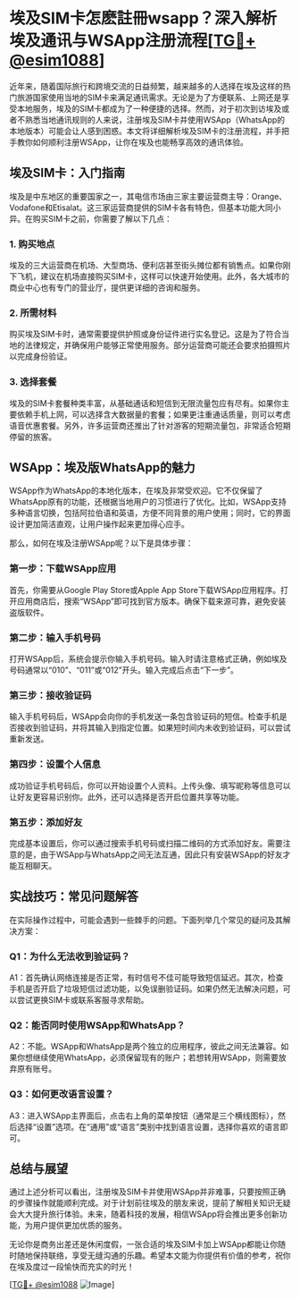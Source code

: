 # 埃及SIM卡怎麽註冊wsapp？深入解析埃及通讯与WSApp注册流程[[TG💪+ @esim1088](https://t.me/s/esim1088)]

近年来，随着国际旅行和跨境交流的日益频繁，越来越多的人选择在埃及这样的热门旅游国家使用当地的SIM卡来满足通讯需求。无论是为了方便联系、上网还是享受本地服务，埃及的SIM卡都成为了一种便捷的选择。然而，对于初次到访埃及或者不熟悉当地通讯规则的人来说，注册埃及SIM卡并使用WSApp（WhatsApp的本地版本）可能会让人感到困惑。本文将详细解析埃及SIM卡的注册流程，并手把手教你如何顺利注册WSApp，让你在埃及也能畅享高效的通讯体验。

## 埃及SIM卡：入门指南

埃及是中东地区的重要国家之一，其电信市场由三家主要运营商主导：Orange、Vodafone和Etisalat。这三家运营商提供的SIM卡各有特色，但基本功能大同小异。在购买SIM卡之前，你需要了解以下几点：

### 1. 购买地点
埃及的三大运营商在机场、大型商场、便利店甚至街头摊位都有销售点。如果你刚下飞机，建议在机场直接购买SIM卡，这样可以快速开始使用。此外，各大城市的商业中心也有专门的营业厅，提供更详细的咨询和服务。

### 2. 所需材料
购买埃及SIM卡时，通常需要提供护照或身份证件进行实名登记。这是为了符合当地的法律规定，并确保用户能够正常使用服务。部分运营商可能还会要求拍摄照片以完成身份验证。

### 3. 选择套餐
埃及的SIM卡套餐种类丰富，从基础通话和短信到无限流量包应有尽有。如果你主要依赖手机上网，可以选择含大数据量的套餐；如果更注重通话质量，则可以考虑语音优惠套餐。另外，许多运营商还推出了针对游客的短期流量包，非常适合短期停留的旅客。

## WSApp：埃及版WhatsApp的魅力

WSApp作为WhatsApp的本地化版本，在埃及非常受欢迎。它不仅保留了WhatsApp原有的功能，还根据当地用户的习惯进行了优化。比如，WSApp支持多种语言切换，包括阿拉伯语和英语，方便不同背景的用户使用；同时，它的界面设计更加简洁直观，让用户操作起来更加得心应手。

那么，如何在埃及注册WSApp呢？以下是具体步骤：

### 第一步：下载WSApp应用
首先，你需要从Google Play Store或Apple App Store下载WSApp应用程序。打开应用商店后，搜索“WSApp”即可找到官方版本。确保下载来源可靠，避免安装盗版软件。

### 第二步：输入手机号码
打开WSApp后，系统会提示你输入手机号码。输入时请注意格式正确，例如埃及号码通常以“010”、“011”或“012”开头。输入完成后点击“下一步”。

### 第三步：接收验证码
输入手机号码后，WSApp会向你的手机发送一条包含验证码的短信。检查手机是否接收到验证码，并将其输入到指定位置。如果短时间内未收到验证码，可以尝试重新发送。

### 第四步：设置个人信息
成功验证手机号码后，你可以开始设置个人资料。上传头像、填写昵称等信息可以让好友更容易识别你。此外，还可以选择是否开启位置共享等功能。

### 第五步：添加好友
完成基本设置后，你可以通过搜索手机号码或扫描二维码的方式添加好友。需要注意的是，由于WSApp与WhatsApp之间无法互通，因此只有安装WSApp的好友才能互相聊天。

## 实战技巧：常见问题解答

在实际操作过程中，可能会遇到一些棘手的问题。下面列举几个常见的疑问及其解决方案：

### Q1：为什么无法收到验证码？
A1：首先确认网络连接是否正常，有时信号不佳可能导致短信延迟。其次，检查手机是否开启了垃圾短信过滤功能，以免误删验证码。如果仍然无法解决问题，可以尝试更换SIM卡或联系客服寻求帮助。

### Q2：能否同时使用WSApp和WhatsApp？
A2：不能。WSApp和WhatsApp是两个独立的应用程序，彼此之间无法兼容。如果你想继续使用WhatsApp，必须保留现有的账户；若想转用WSApp，则需要放弃原有账号。

### Q3：如何更改语言设置？
A3：进入WSApp主界面后，点击右上角的菜单按钮（通常是三个横线图标），然后选择“设置”选项。在“通用”或“语言”类别中找到语言设置，选择你喜欢的语言即可。

## 总结与展望

通过上述分析可以看出，注册埃及SIM卡并使用WSApp并非难事，只要按照正确的步骤操作就能顺利完成。对于计划前往埃及的朋友来说，提前了解相关知识无疑会大大提升旅行体验。未来，随着科技的发展，相信WSApp将会推出更多创新功能，为用户提供更加优质的服务。

无论你是商务出差还是休闲度假，一张合适的埃及SIM卡加上WSApp都能让你随时随地保持联络，享受无缝沟通的乐趣。希望本文能为你提供有价值的参考，祝你在埃及度过一段愉快而充实的时光！

[[TG💪+ @esim1088](https://t.me/s/esim1088) ![Image](https://i.postimg.cc/4NQfJmqS/Snipaste-2025-05-13-00-14-12.png)]